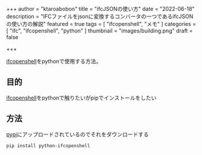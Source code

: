 +++
author = "ktaroabobon"
title = "ifcJSONの使い方"
date = "2022-06-18"
description = "IFCファイルをjsonに変換するコンバータの一つであるifcJSONの使い方の解説"
featured = true
tags = [
"ifcopenshell",
"メモ"
]
categories = [
"ifc",
"ifcopenshell",
"python"
]
thumbnail = "images/building.png"
draft = false

+++

[ifcopenshell](https://ifcopenshell.github.io/docs/python/html/index.html)をpythonで使用する方法。

## 目的

[ifcopenshell](https://ifcopenshell.github.io/docs/python/html/index.html)をpythonで触りたいがpipでインストールをしたい

## 方法

[pypi](https://pypi.org/project/python-ifcopenshell/)にアップロードされているのでそれをダウンロードする

```bash
pip install python-ifcopenshell
```
